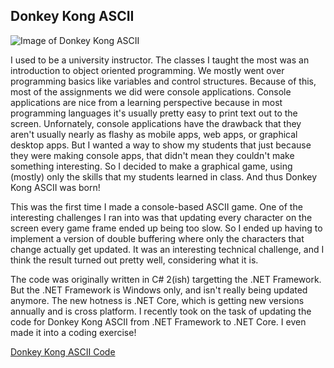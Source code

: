 ## Donkey Kong ASCII

![Image of Donkey Kong ASCII](images/donkey-kong-ascii-1.png)

I used to be a university instructor. The classes I taught the most was an introduction to object oriented programming. We mostly went over programming basics like variables and control structures. Because of this, most of the assignments we did were console applications. Console applications are nice from a learning perspective because in most programming languages it's usually pretty easy to print text out to the screen. Unfornately, console applications have the drawback that they aren't usually nearly as flashy as mobile apps, web apps, or graphical desktop apps. But I wanted a way to show my students that just because they were making console apps, that didn't mean they couldn't make something interesting. So I decided to make a graphical game, using (mostly) only the skills that my students learned in class. And thus Donkey Kong ASCII was born!

This was the first time I made a console-based ASCII game. One of the interesting challenges I ran into was that updating every character on the screen every game frame ended up being too slow. So I ended up having to implement a version of double buffering where only the characters that change actually get updated. It was an interesting technical challenge, and I think the result turned out pretty well, considering what it is.

The code was originally written in C# 2(ish) targetting the .NET Framework. But the .NET Framework is Windows only, and isn't really being updated anymore. The new hotness is .NET Core, which is getting new versions annually and is cross platform. I recently took on the task of updating the code for Donkey Kong ASCII from .NET Framework to .NET Core. I even made it into a coding exercise!

[Donkey Kong ASCII Code](https://github.com/theparticleman/DonkeyKongAscii)

